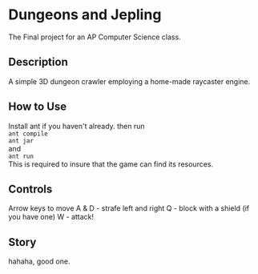 Dungeons and Jepling
============
The Final project for an AP Computer Science class.

## Description
A simple 3D dungeon crawler employing a home-made raycaster engine.

## How to Use
Install ant if you haven't already.
then run  
`ant compile`  
`ant jar`  
and  
`ant run`  
This is required to insure that the game can find its resources.

## Controls
Arrow keys to move
A & D - strafe left and right
Q - block with a shield (if you have one)
W - attack!

## Story
hahaha, good one.
